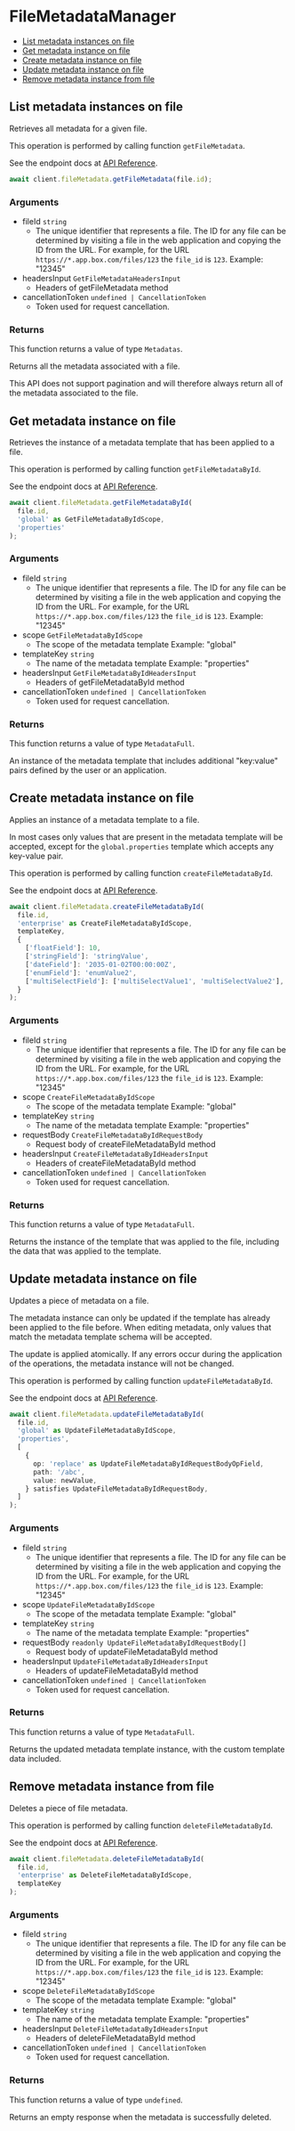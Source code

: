 # FileMetadataManager

- [List metadata instances on file](#list-metadata-instances-on-file)
- [Get metadata instance on file](#get-metadata-instance-on-file)
- [Create metadata instance on file](#create-metadata-instance-on-file)
- [Update metadata instance on file](#update-metadata-instance-on-file)
- [Remove metadata instance from file](#remove-metadata-instance-from-file)

## List metadata instances on file

Retrieves all metadata for a given file.

This operation is performed by calling function `getFileMetadata`.

See the endpoint docs at
[API Reference](https://developer.box.com/reference/get-files-id-metadata/).

<!-- sample get_files_id_metadata -->

```ts
await client.fileMetadata.getFileMetadata(file.id);
```

### Arguments

- fileId `string`
  - The unique identifier that represents a file. The ID for any file can be determined by visiting a file in the web application and copying the ID from the URL. For example, for the URL `https://*.app.box.com/files/123` the `file_id` is `123`. Example: "12345"
- headersInput `GetFileMetadataHeadersInput`
  - Headers of getFileMetadata method
- cancellationToken `undefined | CancellationToken`
  - Token used for request cancellation.

### Returns

This function returns a value of type `Metadatas`.

Returns all the metadata associated with a file.

This API does not support pagination and will therefore always return
all of the metadata associated to the file.

## Get metadata instance on file

Retrieves the instance of a metadata template that has been applied to a
file.

This operation is performed by calling function `getFileMetadataById`.

See the endpoint docs at
[API Reference](https://developer.box.com/reference/get-files-id-metadata-id-id/).

<!-- sample get_files_id_metadata_id_id -->

```ts
await client.fileMetadata.getFileMetadataById(
  file.id,
  'global' as GetFileMetadataByIdScope,
  'properties'
);
```

### Arguments

- fileId `string`
  - The unique identifier that represents a file. The ID for any file can be determined by visiting a file in the web application and copying the ID from the URL. For example, for the URL `https://*.app.box.com/files/123` the `file_id` is `123`. Example: "12345"
- scope `GetFileMetadataByIdScope`
  - The scope of the metadata template Example: "global"
- templateKey `string`
  - The name of the metadata template Example: "properties"
- headersInput `GetFileMetadataByIdHeadersInput`
  - Headers of getFileMetadataById method
- cancellationToken `undefined | CancellationToken`
  - Token used for request cancellation.

### Returns

This function returns a value of type `MetadataFull`.

An instance of the metadata template that includes
additional "key:value" pairs defined by the user or
an application.

## Create metadata instance on file

Applies an instance of a metadata template to a file.

In most cases only values that are present in the metadata template
will be accepted, except for the `global.properties` template which accepts
any key-value pair.

This operation is performed by calling function `createFileMetadataById`.

See the endpoint docs at
[API Reference](https://developer.box.com/reference/post-files-id-metadata-id-id/).

<!-- sample post_files_id_metadata_id_id -->

```ts
await client.fileMetadata.createFileMetadataById(
  file.id,
  'enterprise' as CreateFileMetadataByIdScope,
  templateKey,
  {
    ['floatField']: 10,
    ['stringField']: 'stringValue',
    ['dateField']: '2035-01-02T00:00:00Z',
    ['enumField']: 'enumValue2',
    ['multiSelectField']: ['multiSelectValue1', 'multiSelectValue2'],
  }
);
```

### Arguments

- fileId `string`
  - The unique identifier that represents a file. The ID for any file can be determined by visiting a file in the web application and copying the ID from the URL. For example, for the URL `https://*.app.box.com/files/123` the `file_id` is `123`. Example: "12345"
- scope `CreateFileMetadataByIdScope`
  - The scope of the metadata template Example: "global"
- templateKey `string`
  - The name of the metadata template Example: "properties"
- requestBody `CreateFileMetadataByIdRequestBody`
  - Request body of createFileMetadataById method
- headersInput `CreateFileMetadataByIdHeadersInput`
  - Headers of createFileMetadataById method
- cancellationToken `undefined | CancellationToken`
  - Token used for request cancellation.

### Returns

This function returns a value of type `MetadataFull`.

Returns the instance of the template that was applied to the file,
including the data that was applied to the template.

## Update metadata instance on file

Updates a piece of metadata on a file.

The metadata instance can only be updated if the template has already been
applied to the file before. When editing metadata, only values that match
the metadata template schema will be accepted.

The update is applied atomically. If any errors occur during the
application of the operations, the metadata instance will not be changed.

This operation is performed by calling function `updateFileMetadataById`.

See the endpoint docs at
[API Reference](https://developer.box.com/reference/put-files-id-metadata-id-id/).

<!-- sample put_files_id_metadata_id_id -->

```ts
await client.fileMetadata.updateFileMetadataById(
  file.id,
  'global' as UpdateFileMetadataByIdScope,
  'properties',
  [
    {
      op: 'replace' as UpdateFileMetadataByIdRequestBodyOpField,
      path: '/abc',
      value: newValue,
    } satisfies UpdateFileMetadataByIdRequestBody,
  ]
);
```

### Arguments

- fileId `string`
  - The unique identifier that represents a file. The ID for any file can be determined by visiting a file in the web application and copying the ID from the URL. For example, for the URL `https://*.app.box.com/files/123` the `file_id` is `123`. Example: "12345"
- scope `UpdateFileMetadataByIdScope`
  - The scope of the metadata template Example: "global"
- templateKey `string`
  - The name of the metadata template Example: "properties"
- requestBody `readonly UpdateFileMetadataByIdRequestBody[]`
  - Request body of updateFileMetadataById method
- headersInput `UpdateFileMetadataByIdHeadersInput`
  - Headers of updateFileMetadataById method
- cancellationToken `undefined | CancellationToken`
  - Token used for request cancellation.

### Returns

This function returns a value of type `MetadataFull`.

Returns the updated metadata template instance, with the
custom template data included.

## Remove metadata instance from file

Deletes a piece of file metadata.

This operation is performed by calling function `deleteFileMetadataById`.

See the endpoint docs at
[API Reference](https://developer.box.com/reference/delete-files-id-metadata-id-id/).

<!-- sample delete_files_id_metadata_id_id -->

```ts
await client.fileMetadata.deleteFileMetadataById(
  file.id,
  'enterprise' as DeleteFileMetadataByIdScope,
  templateKey
);
```

### Arguments

- fileId `string`
  - The unique identifier that represents a file. The ID for any file can be determined by visiting a file in the web application and copying the ID from the URL. For example, for the URL `https://*.app.box.com/files/123` the `file_id` is `123`. Example: "12345"
- scope `DeleteFileMetadataByIdScope`
  - The scope of the metadata template Example: "global"
- templateKey `string`
  - The name of the metadata template Example: "properties"
- headersInput `DeleteFileMetadataByIdHeadersInput`
  - Headers of deleteFileMetadataById method
- cancellationToken `undefined | CancellationToken`
  - Token used for request cancellation.

### Returns

This function returns a value of type `undefined`.

Returns an empty response when the metadata is
successfully deleted.
